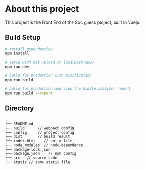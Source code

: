 # About this project
This project is the Front End of the Soc guess project, built in Vuejs.

## Build Setup

``` bash
# install dependencies
npm install

# serve with hot reload at localhost:8080
npm run dev

# build for production with minification
npm run build

# build for production and view the bundle analyzer report
npm run build --report
```

## Directory

``` 
.
├── README.md
├── build      // webpack config
├── config     // project config
├── dist       // build result
├── index.html    // entry file
├── node_modules  // node dependence
├── package-lock.json
├── package.json    // npm config
├── src   // source code
└── static // some static file
```